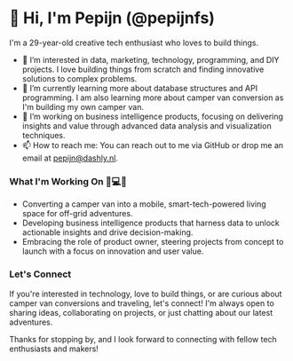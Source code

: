 # 👋 Hi, I'm Pepijn (@pepijnfs)

I'm a 29-year-old creative tech enthusiast who loves to build things.

- 👀 I’m interested in data, marketing, technology, programming, and DIY projects. I love building things from scratch and finding innovative solutions to complex problems.
- 🌱 I’m currently learning more about database structures and API programming. I am also learning more about camper van conversion as I'm building my own camper van.
- 💞️ I’m working on business intelligence products, focusing on delivering insights and value through advanced data analysis and visualization techniques.
- 📫 How to reach me: You can reach out to me via GitHub or drop me an email at pepijn@dashly.nl.
  
### What I'm Working On 🚐💻🌲
- Converting a camper van into a mobile, smart-tech-powered living space for off-grid adventures.
- Developing business intelligence products that harness data to unlock actionable insights and drive decision-making.
- Embracing the role of product owner, steering projects from concept to launch with a focus on innovation and user value.

### Let's Connect
If you're interested in technology, love to build things, or are curious about camper van conversions and traveling, let's connect! I'm always open to sharing ideas, collaborating on projects, or just chatting about our latest adventures.

Thanks for stopping by, and I look forward to connecting with fellow tech enthusiasts and makers!
